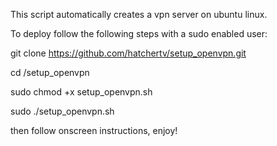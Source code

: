 This script automatically creates a vpn server on ubuntu linux.

To deploy follow the following steps with a sudo enabled user:

git clone https://github.com/hatchertv/setup_openvpn.git

cd /setup_openvpn

sudo chmod +x setup_openvpn.sh

sudo ./setup_openvpn.sh

then follow onscreen instructions, enjoy!
